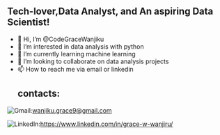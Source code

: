 ## Tech-lover,Data Analyst, and An aspiring Data Scientist!
- 👋 Hi, I’m @CodeGraceWanjiku
- 👀 I’m interested in data analysis with python
- 🌱 I’m currently learning machine learning
- 💞️ I’m looking to collaborate on data analysis projects
- 📫 How to reach me via email or linkedin
  ## contacts:
![Gmail](https://img.shields.io/badge/Gmail-D14836?style=for-the-badge&logo=gmail&logoColor=white):wanjiku.grace9@gmail.com

![LinkedIn](https://img.shields.io/badge/linkedin-%230077B5.svg?style=for-the-badge&logo=linkedin&logoColor=white):https://www.linkedin.com/in/grace-w-wanjiru/

     
  


<!---
CodeGraceWanjiku/CodeGraceWanjiku is a ✨ special ✨ repository because its `README.md` (this file) appears on your GitHub profile.
You can click the Preview link to take a look at your changes.
--->
